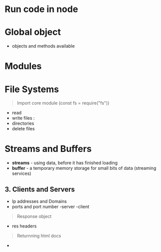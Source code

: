 # Run code in node

# Global object
- objects and methods available

# Modules


# File Systems
> Import core module (const fs = require("fs"))
 - read 
 - write files :
 - directories
 - delete files

 # Streams and Buffers
 - **streams** - using data, before it has finished loading
 - **buffer**  - a temporary memory storage for small bits of data (streaming services)

## **3. Clients and Servers**

- Ip addresses and Domains
- ports and port number
-server 
-client 

> Response object
- res headers
> Returnning html docs
- 